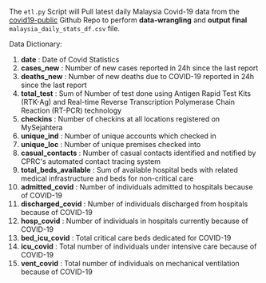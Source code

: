 The `etl.py` Script will Pull latest daily Malaysia Covid-19 data from the [covid19-public](https://github.com/MoH-Malaysia/covid19-public) Github Repo to perform **data-wrangling** and **output final** `malaysia_daily_stats_df.csv` file.

Data Dictionary:
1. **date** : Date of Covid Statistics
2. **cases_new** : Number of new cases reported in 24h since the last report
3. **deaths_new** : Number of new deaths due to COVID-19 reported in 24h since the last report
4. **total_test** : Sum of Number of test done using Antigen Rapid Test Kits (RTK-Ag) and Real-time Reverse Transcription Polymerase Chain Reaction (RT-PCR) technology
5. **checkins** : Number of checkins at all locations registered on MySejahtera
6. **unique_ind** : Number of unique accounts which checked in
7. **unique_loc** : Number of unique premises checked into
8. **casual_contacts** : Number of casual contacts identified and notified by CPRC's automated contact tracing system
9. **total_beds_available** : Sum of available hospital beds with related medical infrastructure and beds for non-critical care
10. **admitted_covid** : Number of individuals admitted to hospitals because of COVID-19
11. **discharged_covid** : Number of individuals discharged from hospitals because of COVID-19
12. **hosp_covid** : Number of individuals in hospitals currently because of COVID-19
13. **bed_icu_covid** : Total critical care beds dedicated for COVID-19
14. **icu_covid** : Total number of individuals under intensive care because of COVID-19
15. **vent_covid** : Total number of individuals on mechanical ventilation because of COVID-19